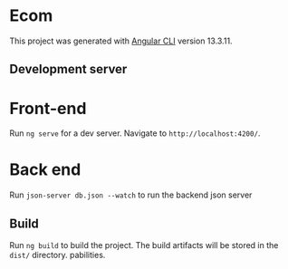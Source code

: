 # Ecom

This project was generated with [Angular CLI](https://github.com/angular/angular-cli) version 13.3.11.

## Development server
# Front-end

Run `ng serve` for a dev server. Navigate to `http://localhost:4200/`. 
 # Back end
Run `json-server db.json --watch` to run the backend json server


## Build

Run `ng build` to build the project. The build artifacts will be stored in the `dist/` directory.
pabilities.


